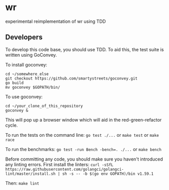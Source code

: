 # wr
experimental reimplementation of wr using TDD

## Developers
To develop this code base, you should use TDD. To aid this, the test suite is
written using GoConvey.

To install goconvey:
```
cd ~/somewhere_else
git checkout https://github.com/smartystreets/goconvey.git
go build
mv goconvey $GOPATH/bin/
```

To use goconvey:
```
cd ~/your_clone_of_this_repository
goconvey &
```
This will pop up a browser window which will aid in the red-green-refactor
cycle.

To run the tests on the command line:
`go test ./...` or `make test` or `make race`

To run the benchmarks:
`go test -run Bench -bench=. ./...` or `make bench`

Before committing any code, you should make sure you haven't introduced any
linting errors. First install the linters:
`curl -sSfL https://raw.githubusercontent.com/golangci/golangci-lint/master/install.sh | sh -s -- -b $(go env GOPATH)/bin v1.59.1`

Then:
`make lint`